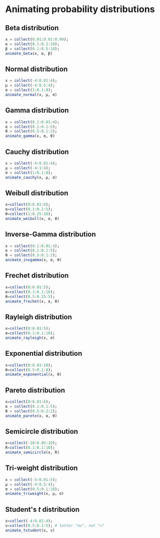 # Animating probability distributions

## Beta distribution

```julia
x = collect(0.01:0.01:0.99);
α = collect(0.1:0.2:10);
β = collect(0.1:0.5:10);
animate_beta(x, α, β)
```

## Normal distribution

```julia
x = collect(-4:0.01:4);
μ = collect(-4:0.5:4);
σ = collect(1:0.1:8);
animate_normal(x, μ, σ)
```

## Gamma distribution

```julia
x = collect(0.1:0.01:4);
α = collect(0.1:0.1:5);
θ = collect(0.5:0.1:2);
animate_gamma(x, α, θ)
```

## Cauchy distribution

```julia
x = collect(-4:0.01:4);
μ = collect(-4:1:4);
σ = collect(1:0.1:8);
animate_cauchy(x, μ, σ)
```

## Weibull distribution

```julia
x=collect(0:0.01:6);
α=collect(0.1:0.1:5);
θ=collect(1:0.25:10);
animate_weibull(x, α, θ)
```

## Inverse-Gamma distribution

```julia
x = collect(0.1:0.01:4);
α = collect(0.1:0.1:5);
θ = collect(0.5:0.1:2);
animate_invgamma(x, α, θ)
```

## Frechet distribution

```julia
x=collect(0:0.01:5);
α=collect(0.1:0.1:10);
θ=collect(0.5:0.25:5);
animate_frechet(x, α, θ)
```


## Rayleigh distribution

```julia
x=collect(0:0.01:5);
σ=collect(0.1:0.1:10);
animate_rayleigh(x, σ)
```

## Exponential distribution

```julia
x=collect(0:0.01:10);
θ=collect(0.5:0.1:8);
animate_exponential(x, θ)
```

## Pareto distribution
```julia
x=collect(0:0.01:6);
α = collect(0.1:0.1:5);
θ = collect(0.5:0.2:2);
animate_pareto(x, α, θ)
```

## Semicircle distribution

```julia
x=collect(-10:0.05:10);
R=collect(0.1:0.1:10);
animate_semicircle(x, R)
```

## Tri-weight distribution

```julia
x = collect(-5:0.01:5);
μ = collect(-4:0.5:4);
σ = collect(0.5:0.1:10);
animate_triweight(x, μ, σ)
```

## Student's *t* distribution

```julia
x=collect(-4:0.01:4);
ν=collect(0.5:0.1:5); # letter "nu", not "v"
animate_tstudent(x, ν)
```
